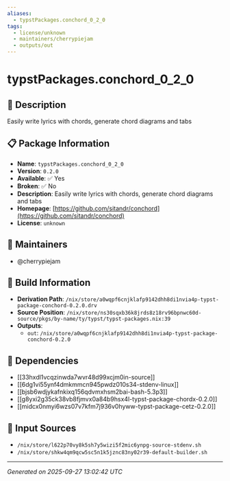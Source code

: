 ```yaml
---
aliases:
  - typstPackages.conchord_0_2_0
tags:
  - license/unknown
  - maintainers/cherrypiejam
  - outputs/out
---
```


# typstPackages.conchord_0_2_0

## 📝 Description

Easily write lyrics with chords, generate chord diagrams and tabs

## 📋 Package Information

- **Name**: `typstPackages.conchord_0_2_0`
- **Version**: `0.2.0`
- **Available**: ✅ Yes
- **Broken**: ✅ No
- **Description**: Easily write lyrics with chords, generate chord diagrams and tabs
- **Homepage**: [https://github.com/sitandr/conchord](https://github.com/sitandr/conchord)
- **License**: `unknown`
## 👥 Maintainers

- @cherrypiejam


## 🔧 Build Information

- **Derivation Path**: `/nix/store/a0wqpf6cnjklafp9142dhh8di1nvia4p-typst-package-conchord-0.2.0.drv`
- **Source Position**: `/nix/store/ns30sqxb36k8jrds8z18rv96bpnwc60d-source/pkgs/by-name/ty/typst/typst-packages.nix:39`
- **Outputs**:
  - `out`:  `/nix/store/a0wqpf6cnjklafp9142dhh8di1nvia4p-typst-package-conchord-0.2.0`

## 🔗 Dependencies

- [[33hxdl1vcqzinwda7wvr48d99xcjm0in-source]]
- [[6dg1vi55ynf4dmkmmcn945pwdz010s34-stdenv-linux]]
- [[bjsb6wdjykafnkixq156qdvmxhsm2bai-bash-5.3p3]]
- [[g8yxi2g35ck38vb8fjmvx0a84b9hsx4l-typst-package-chordx-0.2.0]]
- [[midcx0nmyi6wzs07v7kfm7j936v0hyww-typst-package-cetz-0.2.0]]

## 📁 Input Sources

- `/nix/store/l622p70vy8k5sh7y5wizi5f2mic6ynpg-source-stdenv.sh`
- `/nix/store/shkw4qm9qcw5sc5n1k5jznc83ny02r39-default-builder.sh`

---
*Generated on 2025-09-27 13:02:42 UTC*
